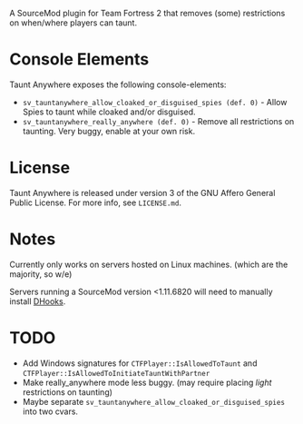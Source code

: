 A SourceMod plugin for Team Fortress 2 that removes (some) restrictions on when/where players can taunt.

# Console Elements
Taunt Anywhere exposes the following console-elements:
- `sv_tauntanywhere_allow_cloaked_or_disguised_spies (def. 0)` - Allow Spies to taunt while cloaked and/or disguised.
- `sv_tauntanywhere_really_anywhere (def. 0)` - Remove all restrictions on taunting. Very buggy, enable at your own risk.

# License
Taunt Anywhere is released under version 3 of the GNU Affero General Public License. For more info, see `LICENSE.md`.

# Notes
Currently only works on servers hosted on Linux machines. (which are the majority, so w/e)

Servers running a SourceMod version <1.11.6820 will need to manually install [DHooks](https://forums.alliedmods.net/showthread.php?p=2588686#post2588686).

# TODO
- Add Windows signatures for `CTFPlayer::IsAllowedToTaunt` and `CTFPlayer::IsAllowedToInitiateTauntWithPartner`
- Make really_anywhere mode less buggy. (may require placing *light* restrictions on taunting)
- Maybe separate `sv_tauntanywhere_allow_cloaked_or_disguised_spies` into two cvars.
